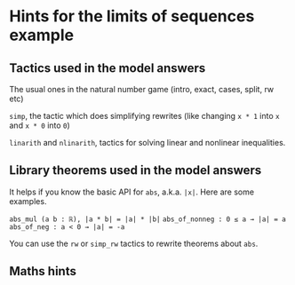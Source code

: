 # Hints for the limits of sequences example

## Tactics used in the model answers

The usual ones in the natural number game (intro, exact, cases, split, rw etc)

`simp`, the tactic which does simplifying rewrites (like changing `x * 1` into `x` and `x * 0` into `0`)

`linarith` and `nlinarith`, tactics for solving linear and nonlinear inequalities.

## Library theorems used in the model answers

It helps if you know the basic API for `abs`, a.k.a. `|x|`. Here are some examples.

`abs_mul (a b : ℝ), |a * b| = |a| * |b|`
`abs_of_nonneg : 0 ≤ a → |a| = a`
`abs_of_neg : a < 0 → |a| = -a`

You can use the `rw` or `simp_rw` tactics to rewrite theorems about `abs`.

## Maths hints


